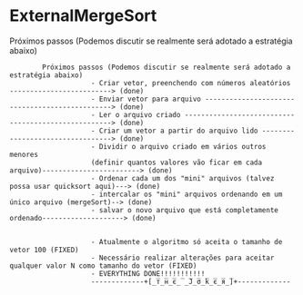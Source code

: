 # ExternalMergeSort
Próximos passos (Podemos discutir se realmente será adotado a estratégia abaixo)

            Próximos passos (Podemos discutir se realmente será adotado a estratégia abaixo)
                        - Criar vetor, preenchendo com números aleatórios -------------------------> (done)
                        - Enviar vetor para arquivo -----------------------------------------------> (done)
                        - Ler o arquivo criado ----------------------------------------------------> (done)
                        - Criar um vetor a partir do arquivo lido ---------------------------------> (done)
                        - Dividir o arquivo criado em vários outros menores
                        (definir quantos valores vão ficar em cada arquivo)------------------------> (done)
                        - Ordenar cada um dos "mini" arquivos (talvez possa usar quicksort aqui)---> (done)
                        - intercalar os "mini" arquivos ordenando em um único arquivo (mergeSort)--> (done)
                        - salvar o novo arquivo que está completamente ordenado--------------------> (done)
                        
                        
                        - Atualmente o algoritmo só aceita o tamanho de vetor 100 (FIXED)
                        - Necessário realizar alterações para aceitar qualquer valor N como tamanho do vetor (FIXED)
                        - EVERYTHING DONE!!!!!!!!!!!
                        -------------+[̲̅т̲̅н̲̅є̲̅ ̲̅J̲̅σ̲̅k̲̅є̲̅я̲̅]+-------------
